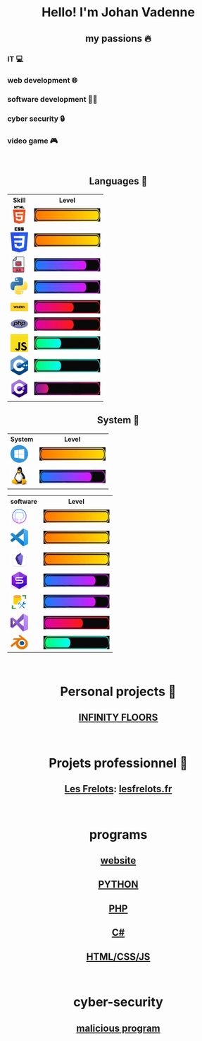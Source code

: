 <h1 align="center">Hello! I'm Johan Vadenne</h1>

<h2 align="center">my passions 🔥</h2>

### IT 💻
### web development 🌐
### software development 👨‍💻
### cyber security 🔒
### video game 🎮

<br>
<h2 align="center">Languages 📖</h2>
<table align="center">
        <tr>
            <th>Skill</th>
            <th>Level</th>
        </tr>
        <tr>
            <td><img src="image/html.png" width="40"></td>
            <td><img src="image/100.jpeg" width="150" height="30"></td>
        </tr>
        <tr>
            <td><img src="image/css.png" width="40"></td>
            <td><img src="image/100.jpeg" width="150" height="30"></td>
        </tr>
        <tr>
            <td><img src="image/sql.png" width="40"></td>
            <td><img src="image/75.jpeg" width="150" height="30"></td>
        </tr>
        <tr>
            <td><img src="image/python.png" width="40"></td>
            <td><img src="image/75.jpeg" width="150" height="30"></td>
        </tr>
        <tr>
            <td><img src="image/wd.png" width="40"></td>
            <td><img src="image/50.jpeg" width="150" height="30"></td>
        </tr>
        <tr>
            <td><img src="image/php.png" width="40"></td>
            <td><img src="image/50.jpeg" width="150" height="30"></td>
        </tr>
        <tr>
            <td><img src="image/JS.png" width="40"></td>
            <td><img src="image/25.jpeg" width="150" height="30"></td>
        </tr>
        <tr>
            <td><img src="image/c++.png" width="40"></td>
            <td><img src="image/25.jpeg" width="150" height="30"></td>
        </tr>
        <tr>
            <td><img src="image/csharp.png" width="40"></td>
            <td><img src="image/10.jpeg" width="150" height="30"></td>
        </tr>
    </tbody>
</table>
<h2 align="center">System 📀</h2>
<table align="center">
        <tr>
            <th>System</th>
            <th>Level</th>
        </tr>
        <tr>
            <td><img src="image/windows.png" width="40"></td>
            <td><img src="image/100.jpeg" width="150" height="30"></td>
        </tr>
        <tr>
            <td><img src="image/linux.png" width="40"></td>
            <td><img src="image/75.jpeg" width="150" height="30"></td>
        </tr>
</table>

<table align="center">
  <tr>
    <th>software</th>
    <th>Level</th>
  </tr>
  <tr>
    <td><img src="image/github.png" width="40"></td>
    <td><img src="image/100.jpeg" width="150" height="30"></td>
  </tr>
  <tr>
    <td><img src="image/visualstudiocode.png" width="40"></td>
    <td><img src="image/100.jpeg" width="150" height="30"></td>
  </tr>
  <tr>
    <td><img src="image/obsidian.png" width="40"></td>
    <td><img src="image/100.jpeg" width="150" height="30"></td>
  </tr>
  <tr>
    <td><img src="image/dbforge1.png" width="40"></td>
    <td><img src="image/75.jpeg" width="150" height="30"></td>
  </tr>
  <tr>
    <td><img src="image/ssms.jpg" width="40"></td>
    <td><img src="image/75.jpeg" width="150" height="30"></td>
  </tr>
  <tr>
    <td><img src="image/visualstudio.png" width="40"></td>
    <td><img src="image/50.jpeg" width="150" height="30"></td>
  </tr>
  <tr>
    <td><img src="image/blender.png" width="40"></td>
    <td><img src="image/25.jpeg" width="150" height="30"></td>
  </tr>
</table>
<br>
<h1 align="center">Personal projects 🔨</h1>
<h2 align="center"><a href="https://github.com/johanvadenne/INFINITY-FLOORS.git">INFINITY FLOORS</a></h2>
<br>
<h1 align="center">Projets professionnel 👔</h1>
<h2 align="center"><a href="https://github.com/johanvadenne/les-frelots.git">Les Frelots</a>: <a href="https://lesfrelots.fr">lesfrelots.fr</a></h2>
<br>
<h1 align="center">programs</h1>
<h2 align="center"><a href="https://github.com/johanvadenne/site-creer.git">website</a></h2>
<h2 align="center"><a href="https://github.com/johanvadenne/python.git">PYTHON</a></h2>
<h2 align="center"><a href="https://github.com/johanvadenne/php.git">PHP</a></h2>
<h2 align="center"><a href="https://github.com/johanvadenne/csharp.git">C#</a></h2>
<h2 align="center"><a href="https://github.com/johanvadenne/HTML-CSS-JS.git">HTML/CSS/JS</a></h2>
<br>
<h1 align="center">cyber-security</h1>
<h2 align="center"><a href="https://github.com/johanvadenne/Cyber-securite.git">malicious program</a></h2>